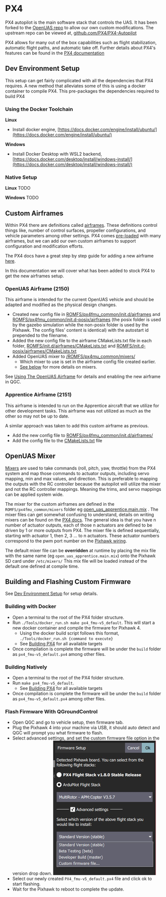 # PX4

PX4 autopilot is the main software stack that controls the UAS. It has been forked to the [OpenUAS repo](https://github.com/Open-UAS/PX4-Autopilot) to allow our own custom modifications. The upstream repo can be viewed at, [github.com/PX4/PX4-Autopilot](https://github.com/PX4/PX4-Autopilot)

PX4 allows for many out of the box capabilities such as flight stabilization, automatic flight paths, and automatic take off. Further details about PX4's features can be found in the [PX4 documentation](https://docs.px4.io/main/en/)

## Dev Environment Setup
This setup can get fairly complicated with all the dependencies that PX4 requires. A new method that alleviates some of this is using a docker container to compile PX4. This pre-packages the dependencies required to build PX4

### Using the Docker Toolchain

**Linux**
- Install docker engine, [https://docs.docker.com/engine/install/ubuntu/](https://docs.docker.com/engine/install/ubuntu/)

**Windows**
- Install Docker Desktop with WSL2 backend, [https://docs.docker.com/desktop/install/windows-install/](https://docs.docker.com/desktop/install/windows-install/)

### Native Setup

**Linux**
TODO

**Windows**
TODO

## Custom Airframes

Within PX4 there are definitions called [airframes](https://docs.px4.io/main/en/dev_airframes/#airframes). These definitions control things like, number of control surfaces, propeller configurations, and vehicle parameters among other settings. PX4 comes [pre-loaded](https://docs.px4.io/main/en/airframes/airframe_reference.html) with many airframes, but we can add our own custom airframes to support configuration and modification efforts. 

The PX4 docs have a great step by step guide for adding a new airframe [here](https://docs.px4.io/main/en/dev_airframes/adding_a_new_frame.html).

In this documentation we will cover what has been added to stock PX4 to get the new airframes setup.

### OpenUAS Airframe (2150)

This airframe is intended for the current OpenUAS vehicle and should be adapted and modified as the physical design changes.

- Created new config file in [ROMFS/px4fmu_common/init.d/airframes](https://github.com/Open-UAS/PX4-Autopilot/blob/stable/ROMFS/px4fmu_common/init.d/airframes/2150_open_uas) and [ROMFS/px4fmu_common/init.d-posix/airframes](https://github.com/Open-UAS/PX4-Autopilot/blob/stable/ROMFS/px4fmu_common/init.d-posix/airframes/2150_open_uas) (the posix folder is used by the gazebo simulation while the non-posix folder is used by the Pixhawk. The config files' content is identical) with the autostart id prepended to the filename.
-  Added the new config file to the airframe CMakeLists.txt file in each folder, [ROMFS/init.d/airframes/CMakeLists.txt](https://github.com/Open-UAS/PX4-Autopilot/blob/stable/ROMFS/px4fmu_common/init.d/airframes/CMakeLists.txt#L47) and [ROMFS/init.d-posix/airframes/CMakeLists.txt](https://github.com/Open-UAS/PX4-Autopilot/blob/stable/ROMFS/px4fmu_common/init.d-posix/airframes/CMakeLists.txt#L75)
- Added OpenUAS mixer to [/ROMFS/px4mu_common/mixers/](https://github.com/Open-UAS/PX4-Autopilot/blob/stable/ROMFS/px4fmu_common/mixers/open_uas_apprentice.main.mix)
    - Which mixer to use is set in the airframe config file created earlier.
    - [See below](#openuas-mixer) for more details on mixers. 

See [Using The OpenUAS Airframe](./QGroundControl.md#using-the-openuas-airframe) for details and enabling the new airframe in QGC.

### Apprentice Airframe (2151)

This airframe is intended to run on the Apprentice aircraft that we utilize for other development tasks. This airframe was not utilized as much as the other so may not be up to date. 

A similar approach was taken to add this custom airframe as previous.

- Add the new config file to [ROMFS/px4fmu_common/init.d/airframes/](https://github.com/Open-UAS/PX4-Autopilot/blob/stable/ROMFS/px4fmu_common/init.d/airframes/2151_open_uas_apprentice)
- Add the config file to the [CMakeLists.txt](https://github.com/Open-UAS/PX4-Autopilot/blob/stable/ROMFS/px4fmu_common/init.d/airframes/CMakeLists.txt#L48) file


## OpenUAS Mixer
[Mixers](https://docs.px4.io/main/en/concept/mixing.html) are used to take commands (roll, pitch, yaw, throttle) from the PX4 system and map those commands to actuator outputs, including servo mapping, min and max values, and direction. This is preferable to mapping the outputs with the RC controller because the autopilot will utilize the mixer and not the RC controller mappings. Meaning the trims, and servo mappings can be applied system wide.

The mixer for the custom airframes are defined in the `ROMFS/px4fmu_common/mixers` folder eg [open_uas_apprentice.main.mix](https://github.com/Open-UAS/PX4-Autopilot/blob/stable/ROMFS/px4fmu_common/mixers/open_uas_apprentice.main.mix) . The mixer files can get somewhat confusing to understand, details on writing mixers can be found on the [PX4 docs](https://docs.px4.io/main/en/concept/mixing.html#px4-mixer-definitions). The general idea is that you have n number of actuator outputs, each of those n actuators are defined to be driven by 1 or more outputs from PX4. The mixer file is defined sequentially, starting with actuator 1, then 2, 3 ... to n actuators. These actuator numbers correspond to the pwm port number on the [Pixhawk wiring](http://localhost:8080/Electrical/#current-wiring-diagram). 

The default mixer file can be **overridden** at runtime by placing the mix file with the same name (eg `open_uas_apprentice.main.mix`) onto the Pixhawk SD card under `/etc/mixers/` This mix file will be loaded instead of the default one defined at compile time.

## Building and Flashing Custom Firmware
See [Dev Environment Setup](#dev-environment-setup) for setup details.

### Building with Docker
- Open a terminal to the root of the PX4 folder structure.
- Run `./Tools/docker_run.sh make px4_fmu-v5_default`. This will start a new docker container and compile the firmware for Pixhawk 4.
    - Using the docker build script follows this format, `./Tools/docker_run.sh {command to execute}`
    - See [Building PX4](https://docs.px4.io/main/en/dev_setup/building_px4.html) for all available targets
- Once compilation is complete the firmware will be under the `build` folder as `px4_fmu-v5_default.px4` among other files.

### Building Natively 
- Open a terminal to the root of the PX4 folder structure.
- Run `make px4_fmu-v5_default`.
    - See [Building PX4](https://docs.px4.io/main/en/dev_setup/building_px4.html) for all available targets
- Once compilation is complete the firmware will be under the `build` folder as `px4_fmu-v5_default.px4` among other files.

### Flash Firmware With QGroundControl
- Open QGC and go to vehicle setup, then firmware tab.
- Plug the Pixhawk 4 into your machine via USB, it should auto detect and QGC will prompt you what firmware to flash.
- Select advanced settings, and set the custom firmware file option in the version drop down.
![Advanced settings](./firmware_selection_advanced_settings.jpg)
- Select our newly created `PX4_fmu-v5_default.px4` file and click ok to start flashing.
- Wait for the Pixhawk to reboot to complete the update.